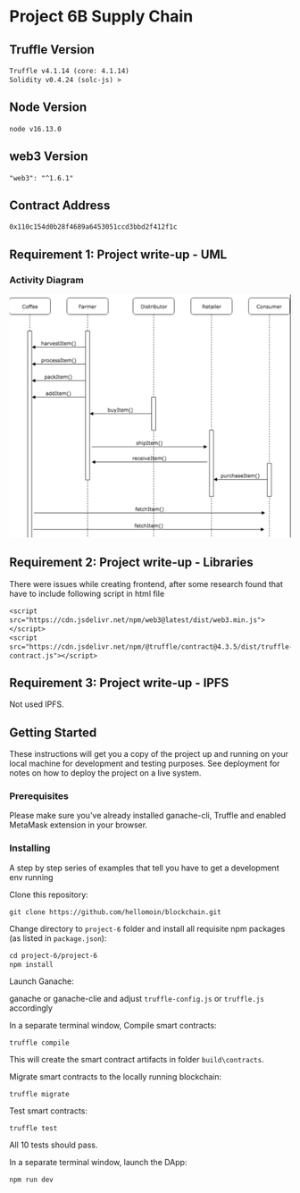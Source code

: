 # Project 6B Supply Chain

## Truffle Version
>
    Truffle v4.1.14 (core: 4.1.14)
    Solidity v0.4.24 (solc-js) >

## Node Version
>
    node v16.13.0
>

## web3 Version
>
    "web3": "^1.6.1"
>
## Contract Address
>
    0x110c154d0b28f4689a6453051ccd3bbd2f412f1c 
>

## Requirement 1: Project write-up - UML

### Activity Diagram
![Activity Diagram](images/activity_diagram_2.png)

## Requirement 2: Project write-up - Libraries
There were issues while creating frontend, after some research found that have to include following script in html file
>
    <script src="https://cdn.jsdelivr.net/npm/web3@latest/dist/web3.min.js"></script>
    <script src="https://cdn.jsdelivr.net/npm/@truffle/contract@4.3.5/dist/truffle-contract.js"></script>
>

## Requirement 3: Project write-up - IPFS
Not used IPFS.

## Getting Started
These instructions will get you a copy of the project up and running on your local machine for development and testing purposes. See deployment for notes on how to deploy the project on a live system.

### Prerequisites

Please make sure you've already installed ganache-cli, Truffle and enabled MetaMask extension in your browser.

### Installing

A step by step series of examples that tell you have to get a development env running

Clone this repository:

```
git clone https://github.com/hellomoin/blockchain.git
```

Change directory to ```project-6``` folder and install all requisite npm packages (as listed in ```package.json```):

```
cd project-6/project-6
npm install
```

Launch Ganache:

ganache or ganache-clie and adjust ```truffle-config.js``` or ```truffle.js``` accordingly

In a separate terminal window, Compile smart contracts:

```
truffle compile
```

This will create the smart contract artifacts in folder ```build\contracts```.

Migrate smart contracts to the locally running blockchain:

```
truffle migrate
```

Test smart contracts:

```
truffle test
```

All 10 tests should pass.

In a separate terminal window, launch the DApp:

```
npm run dev
```
